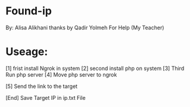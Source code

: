# Found-ip

By: Alisa Alikhani
thanks by Qadir Yolmeh For Help (My Teacher)

# Useage:
 
 [1] frist install Ngrok in system 
 [2] second install php on system
 [3] Third Run php server 
 [4] Move php server to ngrok
 
 [5] Send the link to the target
 
 [End] Save Target IP in ip.txt File
